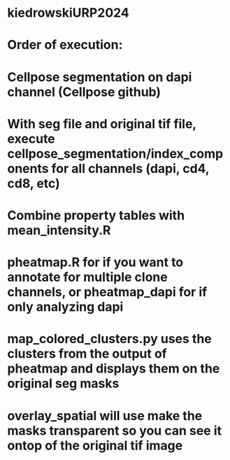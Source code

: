 # kiedrowskiURP2024

# Order of execution:
# Cellpose segmentation on dapi channel (Cellpose github)
# With seg file and original tif file, execute cellpose_segmentation/index_components for all channels (dapi, cd4, cd8, etc)
# Combine property tables with mean_intensity.R
# pheatmap.R for if you want to annotate for multiple clone channels, or pheatmap_dapi for if only analyzing dapi
# map_colored_clusters.py uses the clusters from the output of pheatmap and displays them on the original seg masks
# overlay_spatial will use make the masks transparent so you can see it ontop of the original tif image
